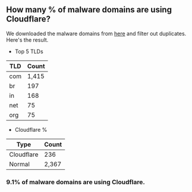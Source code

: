 ## How many % of malware domains are using Cloudflare?


We downloaded the malware domains from [here](https://urlhaus.abuse.ch) and filter out duplicates.
Here's the result.


[//]: # (start replacement)


- Top 5 TLDs

| TLD | Count |
| --- | --- |
| com | 1,415 |
| br | 197 |
| in | 168 |
| net | 75 |
| org | 75 |


- Cloudflare %

| Type | Count |
| --- | --- |
| Cloudflare | 236 |
| Normal | 2,367 |


### 9.1% of malware domains are using Cloudflare.